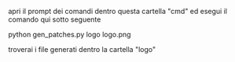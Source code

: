 apri il prompt dei comandi dentro questa cartella "cmd" ed esegui il comando qui sotto seguente

python gen_patches.py logo logo.png



troverai i file generati dentro la cartella "logo"
